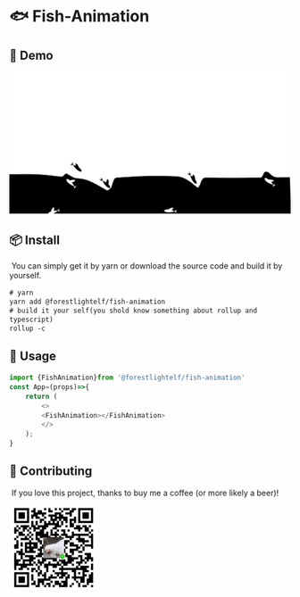 #                                           :fish: Fish-Animation

## :star2: Demo

![](readmeImg/show.png)

##  :package: Install

​	You can simply get it by yarn or download the source code and build it by yourself.

```shell
# yarn
yarn add @forestlightelf/fish-animation
# build it your self(you shold know something about rollup and typescript)
rollup -c
```

## :book: Usage

```javascript
import {FishAnimation}from '@forestlightelf/fish-animation'
const App=(props)=>{
    return (
        <>
        <FishAnimation></FishAnimation>
        </>
    );
}
```

## :handshake: Contributing

​	If you love this project, thanks to buy me a coffee (or more likely a beer)!

![](readmeImg/code.png)